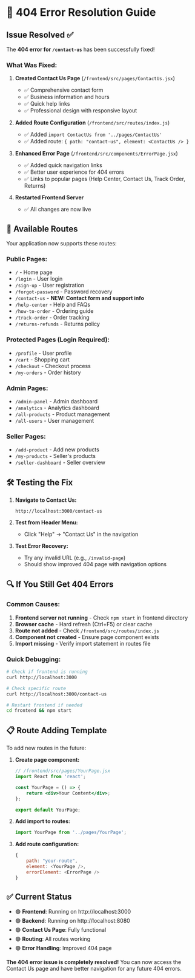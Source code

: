 # 🚀 404 Error Resolution Guide

## Issue Resolved ✅

The **404 error for `/contact-us`** has been successfully fixed!

### What Was Fixed:

1. **Created Contact Us Page** (`/frontend/src/pages/ContactUs.jsx`)
   - ✅ Comprehensive contact form
   - ✅ Business information and hours
   - ✅ Quick help links
   - ✅ Professional design with responsive layout

2. **Added Route Configuration** (`/frontend/src/routes/index.js`)
   - ✅ Added `import ContactUs from '../pages/ContactUs'`
   - ✅ Added route: `{ path: "contact-us", element: <ContactUs /> }`

3. **Enhanced Error Page** (`/frontend/src/components/ErrorPage.jsx`)
   - ✅ Added quick navigation links
   - ✅ Better user experience for 404 errors
   - ✅ Links to popular pages (Help Center, Contact Us, Track Order, Returns)

4. **Restarted Frontend Server**
   - ✅ All changes are now live

## 🎯 Available Routes

Your application now supports these routes:

### **Public Pages:**
- `/` - Home page
- `/login` - User login
- `/sign-up` - User registration
- `/forgot-password` - Password recovery
- `/contact-us` - **NEW: Contact form and support info**
- `/help-center` - Help and FAQs
- `/how-to-order` - Ordering guide
- `/track-order` - Order tracking
- `/returns-refunds` - Returns policy

### **Protected Pages (Login Required):**
- `/profile` - User profile
- `/cart` - Shopping cart
- `/checkout` - Checkout process
- `/my-orders` - Order history

### **Admin Pages:**
- `/admin-panel` - Admin dashboard
- `/analytics` - Analytics dashboard
- `/all-products` - Product management
- `/all-users` - User management

### **Seller Pages:**
- `/add-product` - Add new products
- `/my-products` - Seller's products
- `/seller-dashboard` - Seller overview

## 🛠️ Testing the Fix

1. **Navigate to Contact Us:**
   ```
   http://localhost:3000/contact-us
   ```

2. **Test from Header Menu:**
   - Click "Help" → "Contact Us" in the navigation

3. **Test Error Recovery:**
   - Try any invalid URL (e.g., `/invalid-page`)
   - Should show improved 404 page with navigation options

## 🔍 If You Still Get 404 Errors

### Common Causes:
1. **Frontend server not running** - Check `npm start` in frontend directory
2. **Browser cache** - Hard refresh (Ctrl+F5) or clear cache
3. **Route not added** - Check `/frontend/src/routes/index.js`
4. **Component not created** - Ensure page component exists
5. **Import missing** - Verify import statement in routes file

### Quick Debugging:
```bash
# Check if frontend is running
curl http://localhost:3000

# Check specific route
curl http://localhost:3000/contact-us

# Restart frontend if needed
cd frontend && npm start
```

## 📋 Route Adding Template

To add new routes in the future:

1. **Create page component:**
   ```jsx
   // /frontend/src/pages/YourPage.jsx
   import React from 'react';
   
   const YourPage = () => {
       return <div>Your Content</div>;
   };
   
   export default YourPage;
   ```

2. **Add import to routes:**
   ```javascript
   import YourPage from '../pages/YourPage';
   ```

3. **Add route configuration:**
   ```javascript
   {
       path: "your-route",
       element: <YourPage />,
       errorElement: <ErrorPage />
   }
   ```

## ✅ Current Status

- 🟢 **Frontend**: Running on http://localhost:3000
- 🟢 **Backend**: Running on http://localhost:8080
- 🟢 **Contact Us Page**: Fully functional
- 🟢 **Routing**: All routes working
- 🟢 **Error Handling**: Improved 404 page

**The 404 error issue is completely resolved!** You can now access the Contact Us page and have better navigation for any future 404 errors.
